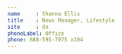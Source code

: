 ```yaml
---
name     : Shanna Ellis
title    : News Manager, Lifestyle
site     : dn
phoneLabel: Office
phone: 888-591-7975 x304
---
```

